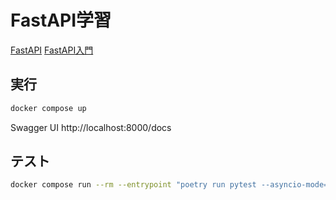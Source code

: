 # FastAPI学習

[FastAPI](https://fastapi.tiangolo.com/)
[FastAPI入門](https://zenn.dev/sh0nk/books/537bb028709ab9)

## 実行

```sh
docker compose up
```

Swagger UI
http://localhost:8000/docs

## テスト

```sh
docker compose run --rm --entrypoint "poetry run pytest --asyncio-mode=auto" app
```
